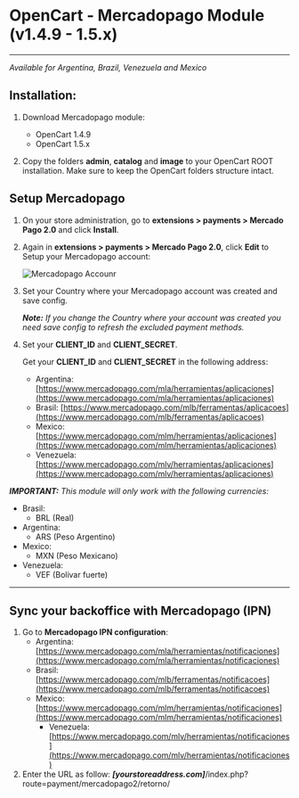 # OpenCart - Mercadopago Module (v1.4.9 - 1.5.x)
---
*Available for Argentina, Brazil, Venezuela and Mexico*


## Installation:

1. Download Mercadopago module:
    * OpenCart 1.4.9
    * OpenCart 1.5.x

2. Copy the folders **admin**, **catalog** and **image** to your OpenCart ROOT installation. Make sure to keep the OpenCart folders structure intact.

## Setup Mercadopago

1. On your store administration, go to **extensions > payments > Mercado Pago 2.0** and click **Install**.

2. Again in **extensions > payments > Mercado Pago 2.0**, click **Edit** to Setup your Mercadopago account:

	![Mercadopago Accounr](https://raw.github.com/mercadopago/cart-opencart/master/README.img/MPAccount.png)

3. Set your Country where your Mercadopago account was created and save config.
	
	***Note:*** *If you change the Country where your account was created you need save config to refresh the excluded payment methods.*

4. Set your **CLIENT_ID** and **CLIENT_SECRET**. 

	Get your **CLIENT_ID** and **CLIENT_SECRET** in the following address:
	* Argentina: [https://www.mercadopago.com/mla/herramientas/aplicaciones](https://www.mercadopago.com/mla/herramientas/aplicaciones)
	* Brasil: [https://www.mercadopago.com/mlb/ferramentas/aplicacoes](https://www.mercadopago.com/mlb/ferramentas/aplicacoes)
	* Mexico: [https://www.mercadopago.com/mlm/herramientas/aplicaciones](https://www.mercadopago.com/mlm/herramientas/aplicaciones)
	* Venezuela: [https://www.mercadopago.com/mlv/herramientas/aplicaciones](https://www.mercadopago.com/mlv/herramientas/aplicaciones)

***IMPORTANT:*** *This module will only work with the following currencies:*

* Brasil:
	* BRL (Real)
* Argentina:
	* ARS (Peso Argentino)
* Mexico:
	* MXN (Peso Mexicano)
* Venezuela:
	* VEF (Bolivar fuerte)

---
## Sync your backoffice with Mercadopago (IPN) 

1. Go to **Mercadopago IPN configuration**:
	* Argentina: [https://www.mercadopago.com/mla/herramientas/notificaciones](https://www.mercadopago.com/mla/herramientas/notificaciones)
	* Brasil: [https://www.mercadopago.com/mlb/ferramentas/notificacoes](https://www.mercadopago.com/mlb/ferramentas/notificacoes)
	* Mexico: [https://www.mercadopago.com/mlm/herramientas/notificaciones](https://www.mercadopago.com/mlm/herramientas/notificaciones)
        * Venezuela: [https://www.mercadopago.com/mlv/herramientas/notificaciones](https://www.mercadopago.com/mlv/herramientas/notificaciones)
2. Enter the URL as follow: ***[yourstoreaddress.com]***/index.php?route=payment/mercadopago2/retorno/
